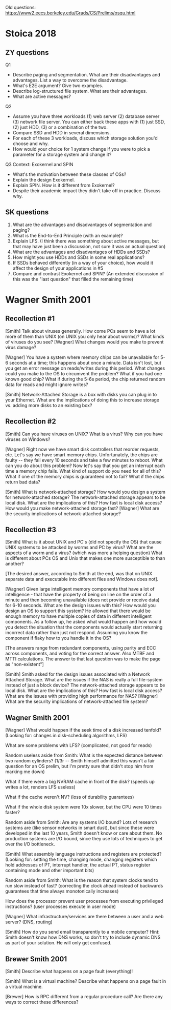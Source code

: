 Old questions: https://www2.eecs.berkeley.edu/Grads/CS/Prelims/osqu.html

# Stoica 2018

## ZY questions
Q1
* Describe paging and segmentation.  What are their disadvantages and advantages.  List a way to overcome the disadvantage.
* What's E2E argument?  Give two examples.
* Describe log-structured file system.  What are their advantages.
* What are active messages?  

Q2
* Assume you have three workloads (1) web server (2) database server (3) network file server.  You can either back these apps with (1) just SSD, (2) just HDD, (3) or a combination of the two.
* Compare SSD and HDD in several dimensions.  
* For each of these 3 workloads, discuss which storage solution you'd choose and why.
* How would your choice for 1 system change if you were to pick a parameter for a storage system and change it?

Q3
Context: Exokernel and SPIN
* What's the motivation between these classes of OSs?
* Explain the design Exokernel.
* Explain SPIN.  How is it different from Exokernel?
* Despite their academic impact they didn't take off in practice.  Discuss why.

## SK questions
1. What are the advantages and disadvantages of segmentation and paging?
2. What is the End-to-End Principle (with an example)?
3. Explain LFS. (I think there was something about active messages, but that may have just been a discussion, not sure it was an actual question)
4. What are the advantages and disadvantages of HDDs and SSDs?
5. How might you use HDDs and SSDs in some real applications?
6. If SSDs behaved differently (in a way of your choice), how would it affect the design of your applications in #5
7. Compare and contrast Exokernel and SPIN? (An extended discussion of this was the "last question" that filled the remaining time)

# Wagner Smith 2001
## Recollection #1

[Smith] Talk about viruses generally. How come PCs seem to have a lot more of them than UNIX (on UNIX you only hear about worms)? What kinds of viruses do you see? [Wagner] What changes would you make to prevent virus damage?

[Wagner] You have a system where memory chips can be unavailable for 5-6 seconds at a time; this happens about once a minute. Data isn't lost, but you get an error message on reads/writes during this period. What changes could you make to the OS to circumvent the problem? What if you had one known good chip? What if during the 5-6s period, the chip returned random data for reads and might ignore writes?

[Smith] Network-Attached Storage is a box with disks you can plug in to your Ethernet. What are the implications of doing this to increase storage vs. adding more disks to an existing box?

## Recollection #2

[Smith] Can you have viruses on UNIX? What is a virus? Why can you have viruses on Windows?

[Wagner] Right now we have smart disk controllers that reorder requests, etc. Let's say we have smart memory chips. Unfortunately, the chips are faulty -- they fail every 10 seconds and take a few minutes to reboot. What can you do about this problem? Now let's say that you get an interrupt each time a memory chip fails. What kind of support do you need for all of this? What if one of the memory chips is guaranteed not to fail? What if the chips return bad data?

[Smith] What is network-attached storage? How would you design a system for network-attached storage? The network-attached storage appears to be local disk. What are the implications of this? How fast is local disk access? How would you make network-attached storage fast? [Wagner] What are the security implications of network-attached storage?

## Recollection #3

[Smith] What is it about UNIX and PC's (did not specify the OS) that cause UNIX systems to be attacked by worms and PC by virus? What are the aspects of a worm and a virus? (which was more a helping question) What is different about PCs OS and Unix that makes one more susceptible to than another?

[The desired answer, according to Smith at the end, was that on UNIX separate data and executable into different files and Windows does not].

[Wagner] Given large intelligent memory components that have a lot of intelligence - that have the property of being on line on the order of a minute and then becoming unavailable (does not provide or receive data) for 6-10 seconds. What are the design issues with this? How would you design an OS to support this system? He allowed that there would be enough memory to have multiple copies of data in different intelligent components. As a follow up, he asked what would happen and how would you detect the situation that the components would actually start returning incorrect data rather than just not respond. Assuming you know the component if flaky how to you handle it in the OS?

[The answers range from redundant components, using parity and ECC across components, and voting for the correct answer. Also MTBF and MTTI calculations. The answer to that last question was to make the page as "non-existent"]

[Smith] Smith asked for the design issues associated with a Network Attached Storage. What are the issues if the NAS is really a full file-system instead of just a block device? The network-attached storage appears to be local disk. What are the implications of this? How fast is local disk access? What are the issues with providing high performance for NAS? [Wagner] What are the security implications of network-attached file system?

## Wagner Smith 2001
[Wagner] What would happen if the seek time of a disk increased tenfold? (Looking for: changes in disk-scheduling algorithms, LFS)

What are some problems with LFS? (complicated, not good for reads)

Random useless aside from Smith: What is the expected distance between two random cylinders? (1/3r -- Smith himself admitted this wasn't a fair question for an OS prelim, but I'm pretty sure that didn't stop him from marking me down)

What if there were a big NVRAM cache in front of the disk? (speeds up writes a lot, renders LFS useless)

What if the cache weren't NV? (loss of durability guarantees)

What if the whole disk system were 10x slower, but the CPU were 10 times faster?

Random aside from Smith: Are any systems I/O bound? Lots of research systems are (like sensor networks in smart dust), but since these were developed in the last 10 years, Smith doesn't know or care about them. No production systems are I/O bound, since they use lots of techniques to get over the I/O bottleneck.

[Smith] What assembly language instructions and registers are protected? (Looking for: setting the time, changing mode, changing registers which hold addresses of PT, interrupt handler, the actual PT, status register containing mode and other important bits)

Random aside from Smith: What is the reason that system clocks tend to run slow instead of fast? (correcting the clock ahead instead of backwards guarantees that time always monotonically increases)

How does the processor prevent user processes from executing privileged instructions? (user processes execute in user mode)

[Wagner] What infrastructure/services are there between a user and a web server? (DNS, routing)

[Smith] How do you send email transparently to a mobile computer? Hint: Smith doesn't know how DNS works, so don't try to include dynamic DNS as part of your solution. He will only get confused.

## Brewer Smith 2001
[Smith] Describe what happens on a page fault (everything)!

[Smith] What is a virtual machine? Describe what happens on a page fault in a virtual machine.

[Brewer] How is RPC different from a regular procedure call? Are there any ways to correct these differences?
